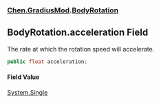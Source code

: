 
### [Chen.GradiusMod](./neHTXX+yFsk1RpXqjkv9zg 'Chen.GradiusMod').[BodyRotation](./uftBtrQOKy4U3ir1PF+xyw 'Chen.GradiusMod.BodyRotation')

## BodyRotation.acceleration Field
The rate at which the rotation speed will accelerate.  
```csharp
public float acceleration;
```

#### Field Value
[System.Single](https://docs.microsoft.com/en-us/dotnet/api/System.Single 'System.Single')  
